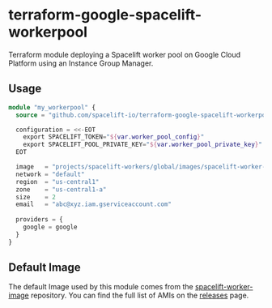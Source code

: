 # terraform-google-spacelift-workerpool

Terraform module deploying a Spacelift worker pool on Google Cloud Platform using an Instance Group Manager.

## Usage

```terraform
module "my_workerpool" {
  source = "github.com/spacelift-io/terraform-google-spacelift-workerpool?ref=f9e0aac71a566dd6b96b0f00de7d8688b074f829"

  configuration = <<-EOT
    export SPACELIFT_TOKEN="${var.worker_pool_config}"
    export SPACELIFT_POOL_PRIVATE_KEY="${var.worker_pool_private_key}"
  EOT

  image   = "projects/spacelift-workers/global/images/spacelift-worker-us-1634112379-tmoys2fp"
  network = "default"
  region  = "us-central1"
  zone    = "us-central1-a"
  size    = 2
  email   = "abc@xyz.iam.gserviceaccount.com"
  
  providers = {
    google = google
  }
}
```

## Default Image

The default Image used by this module comes from the [spacelift-worker-image](https://github.com/spacelift-io/spacelift-worker-image)
repository. You can find the full list of AMIs on the [releases](https://github.com/spacelift-io/spacelift-worker-image/releases)
page.
